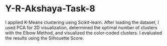# Y-R-Akshaya-Task-8
I applied K-Means clustering using Scikit-learn. After loading the dataset, I used PCA for 2D visualization, determined the optimal number of clusters with the Elbow Method, and visualized the color-coded clusters. I evaluated the results using the Silhouette Score.
